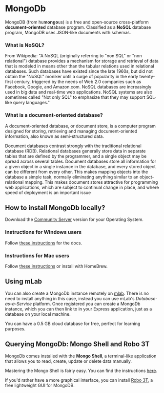 MongoDb
===

MongoDB (from hu**mongo**us) is a free and open-source cross-platform **document-oriented** database program. Classified as a **NoSQL** database program, MongoDB uses JSON-like documents with schemas. 

### What is NoSQL?
From Wikipedia: "A NoSQL (originally referring to "non SQL" or "non relational") database provides a mechanism for storage and retrieval of data that is modeled in means other than the tabular relations used in relational databases. Such databases have existed since the late 1960s, but did not obtain the "NoSQL" moniker until a surge of popularity in the early twenty-first century, triggered by the needs of Web 2.0 companies such as Facebook, Google, and Amazon.com. NoSQL databases are increasingly used in big data and real-time web applications. NoSQL systems are also sometimes called "Not only SQL" to emphasize that they may support SQL-like query languages."

### What is a document-oriented database?
A document-oriented database, or document store, is a computer program designed for storing, retrieving and managing document-oriented information, also known as semi-structured data.

Document databases contrast strongly with the traditional relational database (RDB). Relational databases generally store data in separate tables that are defined by the programmer, and a single object may be spread across several tables. Document databases store all information for a given object in a single instance in the database, and every stored object can be different from every other. This makes mapping objects into the database a simple task, normally eliminating anything similar to an object-relational mapping. This makes document stores attractive for programming web applications, which are subject to continual change in place, and where speed of deployment is an important issue

How to install MongoDb locally?
---
Download the [Community Server](https://www.mongodb.com/download-center?jmp=nav#community) version for your Operating System.

### Instructions for Windows users

Follow [these instructions](https://docs.mongodb.com/manual/tutorial/install-mongodb-on-windows/) for the docs.

### Instructions for Mac users

Follow [these instructions](https://docs.mongodb.com/manual/tutorial/install-mongodb-on-os-x/) or install with HomeBrew.

Using mLab
---
You can also create a MongoDb instance remotely on [mlab](https://mlab.com). There is no need to install anything in this case, instead you can use mLab's _Database-as-a-Service_ platform. Once registered you can create a MongoDb instance, which you can then link to in your Express application, just as a database on your local machine.

You can have a 0.5 GB cloud database for free, perfect for learning purposes.

Querying MongoDb: Mongo Shell and Robo 3T
----
MongoDb comes installed with the **Mongo Shell**, a terminal-like application that allows you to read, create, update or delete data manually. 

Mastering the Mongo Shell is fairly easy. You can find the instructions [here](https://docs.mongodb.com/master/mongo/).

If you'd rather have a more graphical interface, you can install [Robo 3T](https://robomongo.org/), a free lightweight GUI for MongoDB.